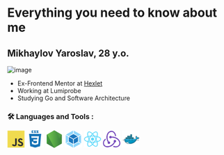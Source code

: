 # Everything you need to know about me

## Mikhaylov Yaroslav, 28 y.o.

![image](https://www.codewars.com/users/mikhaylov-ya/badges/small)

* Ex-Frontend Mentor at [Hexlet](https://hexlet.io)
* Working at Lumiprobe
* Studying Go and Software Architecture


### :hammer_and_wrench: Languages and Tools :
<div>
  <img src="https://github.com/devicons/devicon/blob/master/icons/javascript/javascript-original.svg" title="JavaScript" alt="JavaScript" width="40"/>
  <img src="https://github.com/devicons/devicon/blob/master/icons/css3/css3-plain-wordmark.svg"  title="CSS3" alt="CSS" width="40" height="40"/>
  <img src="https://github.com/devicons/devicon/blob/master/icons/nodejs/nodejs-original.svg" title="NodeJS" alt="NodeJS" width="40" height="40"/>
  <img src="https://github.com/devicons/devicon/blob/master/icons/webpack/webpack-original.svg" title="Webpack" width="40" height="40"/>
  <img src="https://github.com/devicons/devicon/blob/master/icons/react/react-original.svg" title="React" width="40" height="40"/>
  <img src="https://github.com/devicons/devicon/blob/master/icons/redux/redux-original.svg" title="Redux" width="40" height="40"/>
  <img src="https://github.com/devicons/devicon/blob/master/icons/docker/docker-original.svg" title="Docker" width="40" height="40"/>
</div>

